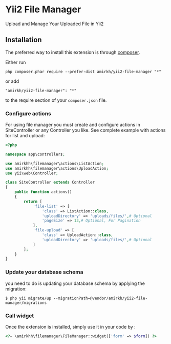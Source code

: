 Yii2 File Manager
=================
Upload and Manage Your Uploaded File in Yii2

Installation
------------

The preferred way to install this extension is through [composer](http://getcomposer.org/download/).

Either run

```
php composer.phar require --prefer-dist amirkh/yii2-file-manager "*"
```

or add

```
"amirkh/yii2-file-manager": "*"
```

to the require section of your `composer.json` file.

### Configure actions

For using file manager you must create and configure actions in  SiteController or any Controller you like. See complete example with actions for list and upload:

```php
<?php

namespace app\controllers;

use amirkhh\filemanager\actions\ListAction;
use amirkhh\filemanager\actions\UploadAction;
use yii\web\Controller;

class SiteController extends Controller
{
    public function actions()
    {
        return [
            'file-list' => [
                'class' => ListAction::class,
                'uploadDirectory' => 'uploads/files/',# Optional
                'pageSize' => 13,# Optional, For Pagination
            ],
            'file-upload' => [
                'class' => UploadAction::class,
                'uploadDirectory' => 'uploads/files/',# Optional
            ]
        ];
    }
}
```

### Update your database schema
you need to do is updating your database schema by applying the migration:

```
$ php yii migrate/up --migrationPath=@vendor/amirkh/yii2-file-manager/migrations
```

### Call widget

Once the extension is installed, simply use it in your code by  :

```php
<?= \amirkhh\filemanager\FileManager::widget(['form' => $form]) ?>
```


